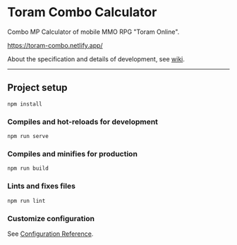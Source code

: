 # Toram Combo Calculator

Combo MP Calculator of mobile MMO RPG "Toram Online".

https://toram-combo.netlify.app/

About the specification and details of development, see [wiki](https://bitbucket.org/yukih/toram-combo/wiki/).

---

## Project setup
```
npm install
```

### Compiles and hot-reloads for development
```
npm run serve
```

### Compiles and minifies for production
```
npm run build
```

### Lints and fixes files
```
npm run lint
```

### Customize configuration
See [Configuration Reference](https://cli.vuejs.org/config/).

